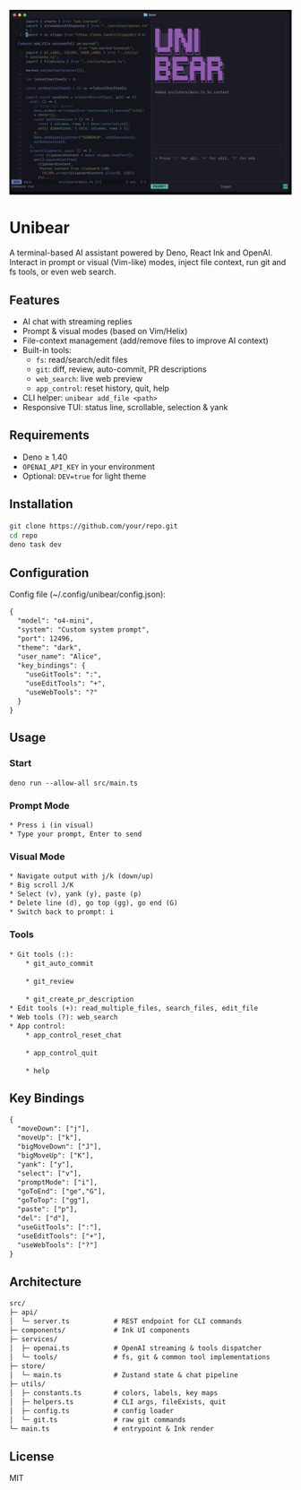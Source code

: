 ![Unibear image](assets/unibear_shot.png)

# Unibear

A terminal-based AI assistant powered by Deno, React Ink and OpenAI. Interact in
prompt or visual (Vim-like) modes, inject file context, run git and fs tools, or
even web search.

## Features

- AI chat with streaming replies
- Prompt & visual modes (based on Vim/Helix)
- File-context management (add/remove files to improve AI context)
- Built-in tools:
  - `fs`: read/search/edit files
  - `git`: diff, review, auto-commit, PR descriptions
  - `web_search`: live web preview
  - `app_control`: reset history, quit, help
- CLI helper: `unibear add_file <path>`
- Responsive TUI: status line, scrollable, selection & yank

## Requirements

- Deno ≥ 1.40
- `OPENAI_API_KEY` in your environment
- Optional: `DEV=true` for light theme

## Installation

```bash
git clone https://github.com/your/repo.git
cd repo
deno task dev
```

## Configuration

Config file (~/.config/unibear/config.json):

    {
      "model": "o4-mini",
      "system": "Custom system prompt",
      "port": 12496,
      "theme": "dark",
      "user_name": "Alice",
      "key_bindings": {
        "useGitTools": ":",
        "useEditTools": "+",
        "useWebTools": "?"
      }
    }

## Usage

### Start

    deno run --allow-all src/main.ts

### Prompt Mode

    * Press i (in visual)
    * Type your prompt, Enter to send

### Visual Mode

    * Navigate output with j/k (down/up)
    * Big scroll J/K
    * Select (v), yank (y), paste (p)
    * Delete line (d), go top (gg), go end (G)
    * Switch back to prompt: i

### Tools

    * Git tools (:):
        * git_auto_commit

        * git_review

        * git_create_pr_description
    * Edit tools (+): read_multiple_files, search_files, edit_file
    * Web tools (?): web_search
    * App control:
        * app_control_reset_chat

        * app_control_quit

        * help

## Key Bindings

    {
      "moveDown": ["j"],
      "moveUp": ["k"],
      "bigMoveDown": ["J"],
      "bigMoveUp": ["K"],
      "yank": ["y"],
      "select": ["v"],
      "promptMode": ["i"],
      "goToEnd": ["ge","G"],
      "goToTop": ["gg"],
      "paste": ["p"],
      "del": ["d"],
      "useGitTools": [":"],
      "useEditTools": ["+"],
      "useWebTools": ["?"]
    }

## Architecture

    src/
    ├─ api/
    │  └─ server.ts           # REST endpoint for CLI commands
    ├─ components/            # Ink UI components
    ├─ services/
    │  ├─ openai.ts           # OpenAI streaming & tools dispatcher
    │  └─ tools/              # fs, git & common tool implementations
    ├─ store/
    │  └─ main.ts             # Zustand state & chat pipeline
    ├─ utils/
    │  ├─ constants.ts        # colors, labels, key maps
    │  ├─ helpers.ts          # CLI args, fileExists, quit
    │  ├─ config.ts           # config loader
    │  └─ git.ts              # raw git commands
    └─ main.ts                # entrypoint & Ink render

## License

MIT
